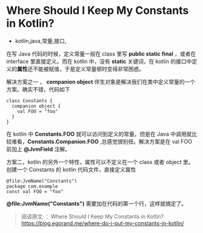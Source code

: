 # Where Should I Keep My Constants in Kotlin?
- kotlin,java,常量,接口,

在写 Java 代码的时候，定义常量一般在 class 里写 **public static final** ，或者在 interface 里直接定义。而在 kotlin 中，没有 **static** 关键词，在 kotlin 的接口中定义的**属性**还不能被赋值，于是定义常量顿时变得非常困惑。

解决方案之一 ， **companion object** 伴生对象是解决我们在类中定义常量的一个方案。确实不错，代码如下

    class Constants {
      companion object {
        val FOO = "foo"
      }
    }
  
在 kotlin 中 **Constants.FOO** 就可以访问到定义的常量。但是在 Java 中调用就比较难看，**Constants.Companion.FOO** ,总感觉很别扭。解决方案是在 val FOO 前加上 **@JvmField** 注解。


方案二，kotlin 的另外一个特性，属性可以不定义在一个 class 或者 object 里。创建一个 Constants 的 kotlin 代码文件，直接定义属性

    @file:JvmName("Constants")
    package com.example
    const val FOO = "foo"
    
    
**@file:JvmName("Constants")** 需要加在代码的第一个行，这样就搞定了。


> 阅读原文 ： Where Should I Keep My Constants in Kotlin?
> https://blog.egorand.me/where-do-i-put-my-constants-in-kotlin/
